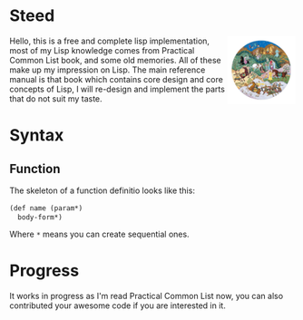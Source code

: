 # Steed
<img src="logo.png?raw=true" align="right" alt="" weight="120" height="120"/>Hello, this is a free and complete lisp implementation, most of my Lisp knowledge comes from Practical Common List book,
and some old memories. All of these make up my impression on Lisp.
The main reference manual is that book which contains core design and core concepts of Lisp, I will re-design and implement the parts that do not suit my taste.


# Syntax
## Function
The skeleton of a function definitio looks like this:
```
(def name (param*)
  body-form*)
```
Where `*` means you can create sequential ones.

# Progress
It works in progress as I'm read Practical Common List now, you can also contributed your awesome code if you are interested in it.